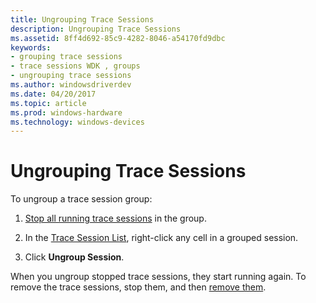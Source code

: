 ```yaml
---
title: Ungrouping Trace Sessions
description: Ungrouping Trace Sessions
ms.assetid: 8ff4d692-85c9-4282-8046-a54170fd9dbc
keywords:
- grouping trace sessions
- trace sessions WDK , groups
- ungrouping trace sessions
ms.author: windowsdriverdev
ms.date: 04/20/2017
ms.topic: article
ms.prod: windows-hardware
ms.technology: windows-devices
---
```


# Ungrouping Trace Sessions


To ungroup a trace session group:

1.  [Stop all running trace sessions](stopping-a-trace-session.md) in the group.

2.  In the [Trace Session List](trace-session-list.md), right-click any cell in a grouped session.

3.  Click **Ungroup Session**.

When you ungroup stopped trace sessions, they start running again. To remove the trace sessions, stop them, and then [remove them](removing-a-trace-session.md).

 

 





